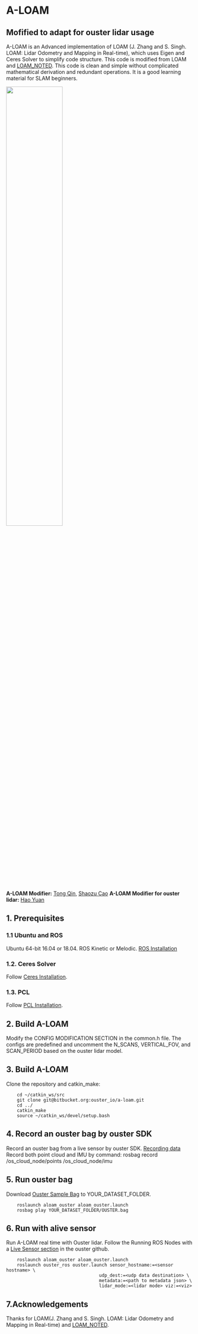 # A-LOAM
## Mofified to adapt for ouster lidar usage

A-LOAM is an Advanced implementation of LOAM (J. Zhang and S. Singh. LOAM: Lidar Odometry and Mapping in Real-time), which uses Eigen and Ceres Solver to simplify code structure. This code is modified from LOAM and [LOAM_NOTED](https://github.com/cuitaixiang/LOAM_NOTED). This code is clean and simple without complicated mathematical derivation and redundant operations. It is a good learning material for SLAM beginners.

<img src="https://github.com/HKUST-Aerial-Robotics/A-LOAM/blob/devel/picture/kitti.png" width = 55% height = 55%/>

**A-LOAM Modifier:** [Tong Qin](http://www.qintonguav.com), [Shaozu Cao](https://github.com/shaozu)
**A-LOAM Modifier for ouster lidar:** [Hao Yuan](hao.yuan@ouster.io)


## 1. Prerequisites
### 1.1 **Ubuntu** and **ROS**
Ubuntu 64-bit 16.04 or 18.04.
ROS Kinetic or Melodic. [ROS Installation](http://wiki.ros.org/ROS/Installation)


### 1.2. **Ceres Solver**
Follow [Ceres Installation](http://ceres-solver.org/installation.html).

### 1.3. **PCL**
Follow [PCL Installation](http://www.pointclouds.org/downloads/linux.html).

## 2. Build A-LOAM
Modify the CONFIG MODIFICATION SECTION in the common.h file.
The configs are predefined and uncomment the N_SCANS, VERTICAL_FOV, and SCAN_PERIOD based on
the ouster lidar model.

## 3. Build A-LOAM
Clone the repository and catkin_make:

```
    cd ~/catkin_ws/src
    git clone git@bitbucket.org:ouster_io/a-loam.git
    cd ../
    catkin_make
    source ~/catkin_ws/devel/setup.bash
```

## 4. Record an ouster bag by ouster SDK
Record an ouster bag from a live sensor by ouster SDK. [Recording data](https://github.com/ouster-lidar/ouster_example#recording-data)
Record both point cloud and IMU by command: rosbag record /os_cloud_node/points /os_cloud_node/imu


## 5. Run ouster bag
Download [Ouster Sample Bag](https://ouster.com/resources/lidar-sample-data/) to YOUR_DATASET_FOLDER. 

```
    roslaunch aloam_ouster aloam_ouster.launch
    rosbag play YOUR_DATASET_FOLDER/OUSTER.bag
```

## 6. Run with alive sensor
Run A-LOAM real time with Ouster lidar. Follow the Running ROS Nodes with a [Live Sensor section](https://github.com/ouster-lidar/ouster_example#running-ros-nodes-with-a-live-sensor) in the ouster github.

```
    roslaunch aloam_ouster aloam_ouster.launch
    roslaunch ouster_ros ouster.launch sensor_hostname:=<sensor hostname> \
                                   udp_dest:=<udp data destination> \
                                   metadata:=<path to metadata json> \
                                   lidar_mode:=<lidar mode> viz:=<viz>
```

## 7.Acknowledgements
Thanks for LOAM(J. Zhang and S. Singh. LOAM: Lidar Odometry and Mapping in Real-time) and [LOAM_NOTED](https://github.com/cuitaixiang/LOAM_NOTED).
